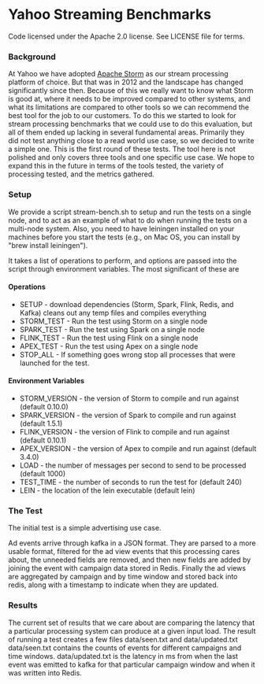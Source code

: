 <!--
 Copyright 2015, Yahoo Inc.
 Licensed under the terms of the Apache License 2.0. Please see LICENSE file in the project root for terms.
-->
# Yahoo Streaming Benchmarks 

Code licensed under the Apache 2.0 license. See LICENSE file for terms.

### Background
At Yahoo we have adopted [Apache Storm](https://storm.apache.org) as our stream processing platform of choice.  But that was in 2012 and the landscape has changed significantly since then. Because of this we really want to know what Storm is good at, where it needs to be improved compared to other systems, and what its limitations are compared to other tools so we can recommend the best tool for the job to our customers.  To do this we started to look for stream processing benchmarks that we could use to do this evaluation, but all of them ended up lacking in several fundamental areas.  Primarily they did not test anything close to a read world use case, so we decided to write a simple one.  This is the first round of these tests.  The tool here is not polished and only covers three tools and one specific use case.  We hope to expand this in the future in terms of the tools tested, the variety of processing tested, and the metrics gathered.

### Setup
We provide a script stream-bench.sh to setup and run the tests on a single node, and to act as an example of what to do when running the tests on a multi-node system. Also, you need to have leiningen installed on your machines before you start the tests (e.g., on Mac OS, you can install by "brew install leiningen").

It takes a list of operations to perform, and options are passed into the script through environment variables. The most significant of these are

#### Operations
   * SETUP - download dependencies (Storm, Spark, Flink, Redis, and Kafka) cleans out any temp files and compiles everything
   * STORM_TEST - Run the test using Storm on a single node
   * SPARK_TEST - Run the test using Spark on a single node
   * FLINK_TEST - Run the test using Flink on a single node
   * APEX_TEST  - Run the test using Apex on a single node
   * STOP_ALL - If something goes wrong stop all processes that were launched for the test.

#### Environment Variables
   * STORM_VERSION - the version of Storm to compile and run against (default 0.10.0)
   * SPARK_VERSION - the version of Spark to compile and run against (default 1.5.1)
   * FLINK_VERSION - the version of Flink to compile and run against (default 0.10.1)
   * APEX_VERSION - the version of Apex to compile and run against (default 3.4.0)
   * LOAD - the number of messages per second to send to be processed (default 1000)
   * TEST_TIME - the number of seconds to run the test for (default 240)
   * LEIN - the location of the lein executable (default lein)

### The Test
The initial test is a simple advertising use case.

Ad events arrive through kafka in a JSON format.  They are parsed to a more usable format, filtered for the ad view events that this processing cares about, the unneeded fields are removed, and then new fields are added by joining the event with campaign data stored in Redis.  Finally the ad views are aggregated by campaign and by time window and stored back into redis, along with a timestamp to indicate when they are updated.


### Results
The current set of results that we care about are comparing the latency that a particular processing system can produce at a given input load.
The result of running a test creates a few files data/seen.txt and data/updated.txt  data/seen.txt contains the counts of events for different campaigns and time windows.  data/updated.txt is the latency in ms from when the last event was emitted to kafka for that particular campaign window and when it was written into Redis.
